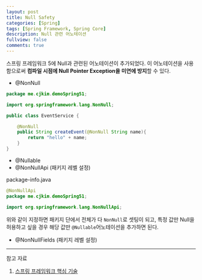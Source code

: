 ```yaml
---
layout: post
title: Null Safety
categories: [Spring]
tags: [Spring Framework, Spring Core]
description: Null 관련 어노테이션
fullview: false
comments: true
---
```


스프링 프레임워크 5에 Null과 관련된 어노테이션이 추가되었다. 이 어노테이션을 사용함으로써 **컴파일 시점에 Null Pointer Exception을 미연에 방지**할 수 있다.

* @NonNull

```java
package me.cjkim.demoSpring51;

import org.springframework.lang.NonNull;

public class EventService {

    @NonNull
    public String createEvent(@NonNull String name){
        return "hello" + name;
    }
}

```

* @Nullable
* @NonNullApi (패키지 레벨 설정)

package-info.java

```java
@NonNullApi
package me.cjkim.demoSpring51;

import org.springframework.lang.NonNullApi;
```

위와 같이 지정하면 패키지 단에서 전체가 다 `NonNull`로 셋팅이 되고, 특정 값만 Null을 허용하고 싶을 경우 해당 값만 `@Nullable`어노테이션을 추가하면 된다.

* @NonNullFields (패키지 레벨 설정)



***
참고 자료 

1. [스프링 프레임워크 핵심 기술](https://www.inflearn.com/course/spring-framework_core#)